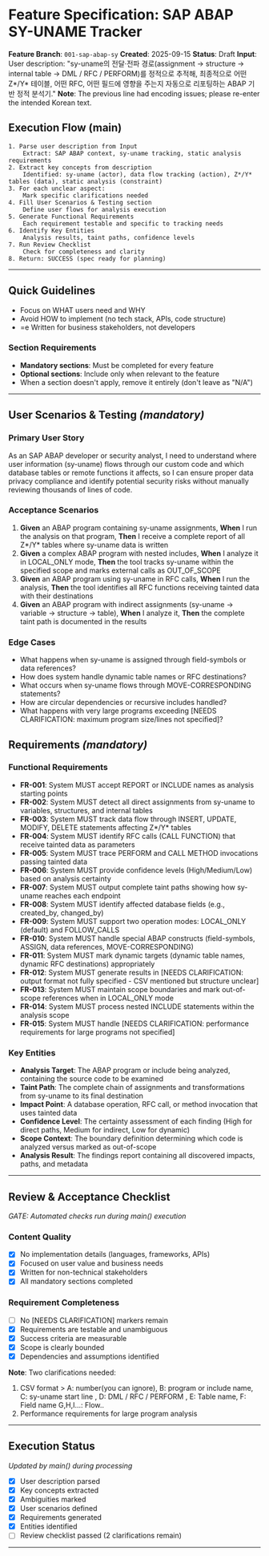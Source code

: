 # Feature Specification: SAP ABAP SY-UNAME Tracker

**Feature Branch**: `001-sap-abap-sy`
**Created**: 2025-09-15
**Status**: Draft
**Input**: User description: "sy-uname의 전달·전파 경로(assignment → structure → internal table → DML / RFC / PERFORM)를 정적으로 추적해, 최종적으로 어떤 Z*/Y* 테이블, 어떤 RFC, 어떤 필드에 영향을 주는지 자동으로 리포팅하는 ABAP 기반 정적 분석기."
**Note**: The previous line had encoding issues; please re-enter the intended Korean text.

## Execution Flow (main)
```
1. Parse user description from Input
    Extract: SAP ABAP context, sy-uname tracking, static analysis requirements
2. Extract key concepts from description
    Identified: sy-uname (actor), data flow tracking (action), Z*/Y* tables (data), static analysis (constraint)
3. For each unclear aspect:
    Mark specific clarifications needed
4. Fill User Scenarios & Testing section
    Define user flows for analysis execution
5. Generate Functional Requirements
    Each requirement testable and specific to tracking needs
6. Identify Key Entities
    Analysis results, taint paths, confidence levels
7. Run Review Checklist
    Check for completeness and clarity
8. Return: SUCCESS (spec ready for planning)
```

---

##  Quick Guidelines
-  Focus on WHAT users need and WHY
-  Avoid HOW to implement (no tech stack, APIs, code structure)
- =e Written for business stakeholders, not developers

### Section Requirements
- **Mandatory sections**: Must be completed for every feature
- **Optional sections**: Include only when relevant to the feature
- When a section doesn't apply, remove it entirely (don't leave as "N/A")

---

## User Scenarios & Testing *(mandatory)*

### Primary User Story
As an SAP ABAP developer or security analyst, I need to understand where user information (sy-uname) flows through our custom code and which database tables or remote functions it affects, so I can ensure proper data privacy compliance and identify potential security risks without manually reviewing thousands of lines of code.

### Acceptance Scenarios
1. **Given** an ABAP program containing sy-uname assignments, **When** I run the analysis on that program, **Then** I receive a complete report of all Z*/Y* tables where sy-uname data is written
2. **Given** a complex ABAP program with nested includes, **When** I analyze it in LOCAL_ONLY mode, **Then** the tool tracks sy-uname within the specified scope and marks external calls as OUT_OF_SCOPE
3. **Given** an ABAP program using sy-uname in RFC calls, **When** I run the analysis, **Then** the tool identifies all RFC functions receiving tainted data with their destinations
4. **Given** an ABAP program with indirect assignments (sy-uname -> variable -> structure -> table), **When** I analyze it, **Then** the complete taint path is documented in the results

### Edge Cases
- What happens when sy-uname is assigned through field-symbols or data references?
- How does system handle dynamic table names or RFC destinations?
- What occurs when sy-uname flows through MOVE-CORRESPONDING statements?
- How are circular dependencies or recursive includes handled?
- What happens with very large programs exceeding [NEEDS CLARIFICATION: maximum program size/lines not specified]?

## Requirements *(mandatory)*

### Functional Requirements
- **FR-001**: System MUST accept REPORT or INCLUDE names as analysis starting points
- **FR-002**: System MUST detect all direct assignments from sy-uname to variables, structures, and internal tables
- **FR-003**: System MUST track data flow through INSERT, UPDATE, MODIFY, DELETE statements affecting Z*/Y* tables
- **FR-004**: System MUST identify RFC calls (CALL FUNCTION) that receive tainted data as parameters
- **FR-005**: System MUST trace PERFORM and CALL METHOD invocations passing tainted data
- **FR-006**: System MUST provide confidence levels (High/Medium/Low) based on analysis certainty
- **FR-007**: System MUST output complete taint paths showing how sy-uname reaches each endpoint
- **FR-008**: System MUST identify affected database fields (e.g., created_by, changed_by)
- **FR-009**: System MUST support two operation modes: LOCAL_ONLY (default) and FOLLOW_CALLS
- **FR-010**: System MUST handle special ABAP constructs (field-symbols, ASSIGN, data references, MOVE-CORRESPONDING)
- **FR-011**: System MUST mark dynamic targets (dynamic table names, dynamic RFC destinations) appropriately
- **FR-012**: System MUST generate results in [NEEDS CLARIFICATION: output format not fully specified - CSV mentioned but structure unclear]
- **FR-013**: System MUST maintain scope boundaries and mark out-of-scope references when in LOCAL_ONLY mode
- **FR-014**: System MUST process nested INCLUDE statements within the analysis scope
- **FR-015**: System MUST handle [NEEDS CLARIFICATION: performance requirements for large programs not specified]

### Key Entities
- **Analysis Target**: The ABAP program or include being analyzed, containing the source code to be examined
- **Taint Path**: The complete chain of assignments and transformations from sy-uname to its final destination
- **Impact Point**: A database operation, RFC call, or method invocation that uses tainted data
- **Confidence Level**: The certainty assessment of each finding (High for direct paths, Medium for indirect, Low for dynamic)
- **Scope Context**: The boundary definition determining which code is analyzed versus marked as out-of-scope
- **Analysis Result**: The findings report containing all discovered impacts, paths, and metadata

---

## Review & Acceptance Checklist
*GATE: Automated checks run during main() execution*

### Content Quality
- [x] No implementation details (languages, frameworks, APIs)
- [x] Focused on user value and business needs
- [x] Written for non-technical stakeholders
- [x] All mandatory sections completed

### Requirement Completeness
- [ ] No [NEEDS CLARIFICATION] markers remain
- [x] Requirements are testable and unambiguous
- [x] Success criteria are measurable
- [x] Scope is clearly bounded
- [x] Dependencies and assumptions identified

**Note**: Two clarifications needed:
1. CSV format > A: number(you can ignore), B: program or include name,  C: sy-uname start line , D: DML / RFC / PERFORM , E: Table name, F: Field name G,H,I...: Flow..
2. Performance requirements for large program analysis

---

## Execution Status
*Updated by main() during processing*

- [x] User description parsed
- [x] Key concepts extracted
- [x] Ambiguities marked
- [x] User scenarios defined
- [x] Requirements generated
- [x] Entities identified
- [ ] Review checklist passed (2 clarifications remain)

---
